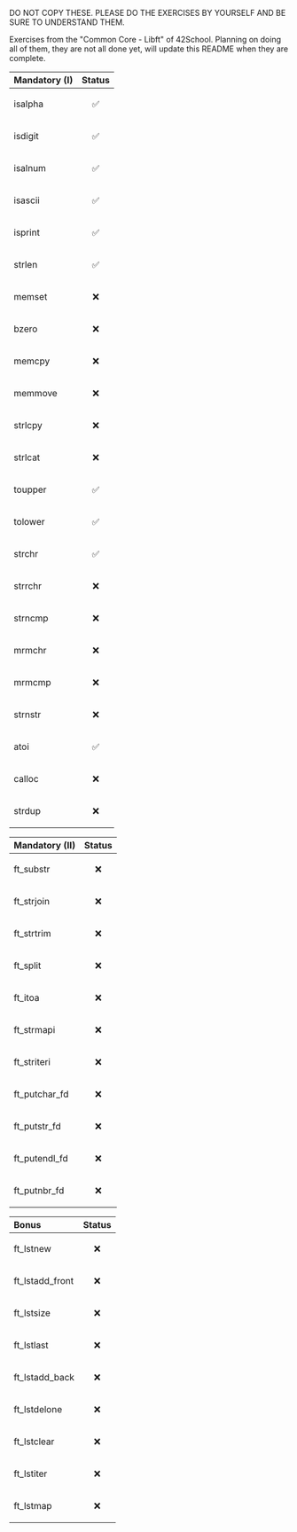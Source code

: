 DO NOT COPY THESE. PLEASE DO THE EXERCISES BY YOURSELF AND BE SURE TO UNDERSTAND THEM.

Exercises from the "Common Core - Libft" of 42School. Planning on doing all of them, they are not all done yet, will update this README when they are complete.

| Mandatory (I) | Status     |
| :-------- | :------- |
| isalpha | <p align="center">✅</p> |
| isdigit | <p align="center">✅</p> |
| isalnum | <p align="center">✅</p> |
| isascii | <p align="center">✅</p> |
| isprint | <p align="center">✅</p> |
| strlen | <p align="center">✅</p> |
| memset | <p align="center">❌</p> |
| bzero | <p align="center">❌</p> |
| memcpy | <p align="center">❌</p> |
| memmove | <p align="center">❌</p> |
| strlcpy | <p align="center">❌</p> |
| strlcat | <p align="center">❌</p> |
| toupper | <p align="center">✅</p> |
| tolower | <p align="center">✅</p> |
| strchr | <p align="center">✅</p> |
| strrchr | <p align="center">❌</p> |
| strncmp | <p align="center">❌</p> |
| mrmchr | <p align="center">❌</p> |
| mrmcmp | <p align="center">❌</p> |
| strnstr | <p align="center">❌</p> |
| atoi | <p align="center">✅</p> |
| calloc | <p align="center">❌</p> |
| strdup | <p align="center">❌</p> |

| Mandatory (II) | Status     |
| :-------- | :------- |
| ft_substr | <p align="center">❌</p> |
| ft_strjoin | <p align="center">❌</p> |
| ft_strtrim | <p align="center">❌</p> |
| ft_split | <p align="center">❌</p> |
| ft_itoa | <p align="center">❌</p> |
| ft_strmapi | <p align="center">❌</p> |
| ft_striteri | <p align="center">❌</p> |
| ft_putchar_fd | <p align="center">❌</p> |
| ft_putstr_fd | <p align="center">❌</p> |
| ft_putendl_fd | <p align="center">❌</p> |
| ft_putnbr_fd | <p align="center">❌</p> |

| Bonus | Status     |
| :-------- | :------- |
| ft_lstnew | <p align="center">❌</p> |
| ft_lstadd_front | <p align="center">❌</p> |
| ft_lstsize | <p align="center">❌</p> |
| ft_lstlast | <p align="center">❌</p> |
| ft_lstadd_back | <p align="center">❌</p> |
| ft_lstdelone | <p align="center">❌</p> |
| ft_lstclear | <p align="center">❌</p> |
| ft_lstiter | <p align="center">❌</p> |
| ft_lstmap | <p align="center">❌</p> |
